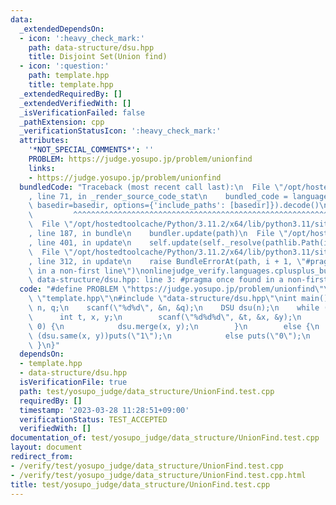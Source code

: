 ```yaml
---
data:
  _extendedDependsOn:
  - icon: ':heavy_check_mark:'
    path: data-structure/dsu.hpp
    title: Disjoint Set(Union find)
  - icon: ':question:'
    path: template.hpp
    title: template.hpp
  _extendedRequiredBy: []
  _extendedVerifiedWith: []
  _isVerificationFailed: false
  _pathExtension: cpp
  _verificationStatusIcon: ':heavy_check_mark:'
  attributes:
    '*NOT_SPECIAL_COMMENTS*': ''
    PROBLEM: https://judge.yosupo.jp/problem/unionfind
    links:
    - https://judge.yosupo.jp/problem/unionfind
  bundledCode: "Traceback (most recent call last):\n  File \"/opt/hostedtoolcache/Python/3.11.2/x64/lib/python3.11/site-packages/onlinejudge_verify/documentation/build.py\"\
    , line 71, in _render_source_code_stat\n    bundled_code = language.bundle(stat.path,\
    \ basedir=basedir, options={'include_paths': [basedir]}).decode()\n          \
    \         ^^^^^^^^^^^^^^^^^^^^^^^^^^^^^^^^^^^^^^^^^^^^^^^^^^^^^^^^^^^^^^^^^^^^^^^^^^^^^^^^^\n\
    \  File \"/opt/hostedtoolcache/Python/3.11.2/x64/lib/python3.11/site-packages/onlinejudge_verify/languages/cplusplus.py\"\
    , line 187, in bundle\n    bundler.update(path)\n  File \"/opt/hostedtoolcache/Python/3.11.2/x64/lib/python3.11/site-packages/onlinejudge_verify/languages/cplusplus_bundle.py\"\
    , line 401, in update\n    self.update(self._resolve(pathlib.Path(included), included_from=path))\n\
    \  File \"/opt/hostedtoolcache/Python/3.11.2/x64/lib/python3.11/site-packages/onlinejudge_verify/languages/cplusplus_bundle.py\"\
    , line 312, in update\n    raise BundleErrorAt(path, i + 1, \"#pragma once found\
    \ in a non-first line\")\nonlinejudge_verify.languages.cplusplus_bundle.BundleErrorAt:\
    \ data-structure/dsu.hpp: line 3: #pragma once found in a non-first line\n"
  code: "#define PROBLEM \"https://judge.yosupo.jp/problem/unionfind\"\n\n#include\
    \ \"template.hpp\"\n#include \"data-structure/dsu.hpp\"\nint main() {\n    int\
    \ n, q;\n    scanf(\"%d%d\", &n, &q);\n    DSU dsu(n);\n    while (q--) {\n  \
    \      int t, x, y;\n        scanf(\"%d%d%d\", &t, &x, &y);\n        if (t ==\
    \ 0) {\n            dsu.merge(x, y);\n        }\n        else {\n            if\
    \ (dsu.same(x, y))puts(\"1\");\n            else puts(\"0\");\n        }\n   \
    \ }\n}"
  dependsOn:
  - template.hpp
  - data-structure/dsu.hpp
  isVerificationFile: true
  path: test/yosupo_judge/data_structure/UnionFind.test.cpp
  requiredBy: []
  timestamp: '2023-03-28 11:28:51+09:00'
  verificationStatus: TEST_ACCEPTED
  verifiedWith: []
documentation_of: test/yosupo_judge/data_structure/UnionFind.test.cpp
layout: document
redirect_from:
- /verify/test/yosupo_judge/data_structure/UnionFind.test.cpp
- /verify/test/yosupo_judge/data_structure/UnionFind.test.cpp.html
title: test/yosupo_judge/data_structure/UnionFind.test.cpp
---
```

